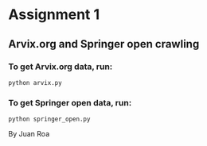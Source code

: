 # Assignment 1

## Arvix.org and Springer open crawling

### To get Arvix.org data, run:
`python arvix.py`

### To get Springer open data, run:
`python springer_open.py`

By Juan Roa
